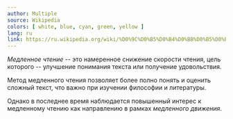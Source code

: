 ```yaml
---
author: Multiple
source: Wikipedia
colors: [ white, blue, cyan, green, yellow ]
lang: ru
link: https://ru.wikipedia.org/wiki/%D0%9C%D0%B5%D0%B4%D0%BB%D0%B5%D0%BD%D0%BD%D0%BE%D0%B5_%D1%87%D1%82%D0%B5%D0%BD%D0%B8%D0%B5
---
```

_Медленное чтение_ -- это намеренное снижение скорости чтения,
цель которого -- улучшение понимания текста или получение удовольствия.

Метод медленного чтения позволяет более полно понять и оценить сложный текст,
что важно при изучении философии и литературы.

Однако в последнее время наблюдается повышенный интерес к медленному чтению
как направлению в рамках _медленного движения_.